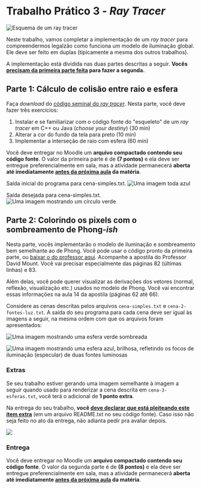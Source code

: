 # Trabalho Prático 3 - _Ray Tracer_

![Esquema de um ray tracer](../../images/ray-tracing.png)

Neste trabalho, vamos completar a implementação de um _ray tracer_ para
compreendermos legalzão como funciona um modelo de iluminação global. Ele deve
ser feito em duplas (tipicamente a mesma dos outros trabalhos).

A implementação está dividida nas duas partes descritas a seguir. **Vocês <u>precisam da primeira parte feita</u> para fazer a segunda.**

## Parte 1: Cálculo de **colisão entre raio e esfera**

Faça _download_ do [código seminal do _ray tracer_](http://moodle.cefetmg.br/file.php/292/raytracer-colisao.zip).
Nesta parte, você deve fazer três exercícios:

1. Instalar e se familiarizar com o código fonte do "esqueleto" de um
  _ray tracer_ em C++ ou Java (_choose your destiny_) (30 min)
2. Alterar a cor do fundo da tela para preto (10 min)
3. Implementar a interseção de raio com esfera (60 min)


Você deve entregar no Moodle um **arquivo compactado contendo seu código fonte**.
O valor da primeira parte é de **(7 pontos)** e ela deve ser entregue preferencialmente
em sala, mas a atividade permanecerá **aberta até imediatamente <u>antes da próxima
aula</u> da matéria**.

Saída inicial do programa para cena-simples.txt.
![Uma imagem toda azul](images/cena-simples-inicial.png)

Saída desejada para cena-simples.txt.
![Uma imagem mostrando um círculo verde](images/cena-simples-objetivo.png)

## Parte 2: **Colorindo** os pixels com o sombreamento de Phong-_ish_

Nesta parte, vocês implementarão o modelo de iluminação e sombreamento bem semelhante ao de Phong.
Você pode usar o código pronto da primeira parte, ou [baixar o do professor aqui](http://moodle.cefetmg.br/mod/resource/view.php?id=15443).
Acompanhe a apostila do Professor David Mount.
Você vai precisar especialmente das páginas 82 (últimas linhas) e 83.

Além delas, você pode querer visualizar as derivações dos vetores (normal, reflexão, visualização etc.) usados no modelo de Phong. Você vai encontrar essas informações na aula 14 da apostila (páginas 62 até 66).

Considere as cenas descritas pelos arquivos `cena-simples.txt` e `cena-2-fontes-luz.txt`. A saída do seu programa para cada cena deve ser igual às imagens a seguir, na mesma ordem com que os arquivos foram apresentados:

![Uma imagem mostrando uma esfera verde sombreada](images/cena-simples-objetivo-2.png)

![Uma imagem mostrando uma esfera azul, brilhosa, refletindo os focos de iluminação (especular) de duas fontes luminosas](images/cena-2-fontes-luz-objetivo-2.png)

### Extras

Se seu trabalho estiver gerando uma imagem semelhante à imagem a seguir quando usado para renderizar a cena descrita em `cena-3-esferas.txt`, você terá o adicional de **1 ponto extra**.

Na entrega do seu trabalho, **você <u>deve declarar que está pleiteando este item extra</u>** (em um arquivo README.txt no seu código fonte). Caso isso não seja feito no ato da entrega, não adianta pedir pra avaliar depois.

![](images/cena-3-esferas-objetivo-2.png)

### Entrega

Você deve entregar no Moodle um **arquivo compactado contendo seu código fonte**.
O valor da segunda parte é de **(8 pontos)** e ela deve ser entregue preferencialmente
em sala, mas a atividade permanecerá **aberta até imediatamente <u>antes da próxima
aula</u> da matéria**.
